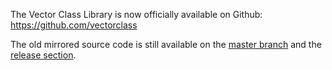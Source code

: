 The Vector Class Library is now officially available on Github: https://github.com/vectorclass

The old mirrored source code is still available on the [master branch](https://github.com/darealshinji/vectorclass/tree/master) and the [release section](https://github.com/darealshinji/vectorclass/releases).
